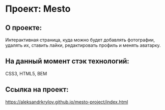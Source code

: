 # Проект: Mesto

## О проекте:
Интерактивная страница, куда можно будет добавлять фотографии, удалять их, ставить лайки, редактировать профиль и менять аватарку.

## На данный момент стэк технологий:
CSS3, HTML5, BEM

## Ссылка на проект:
https://aleksandrkrylov.github.io/mesto-project/index.html
